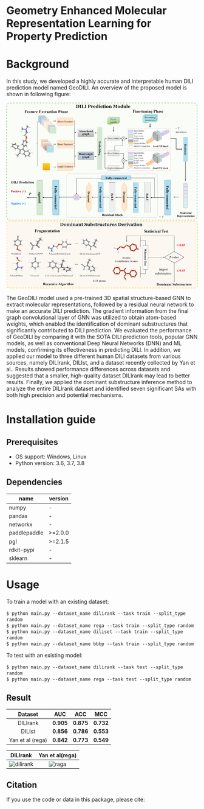 # Geometry Enhanced Molecular Representation Learning for Property Prediction

# Background
In this study, we developed a highly accurate and interpretable human DILI prediction model named GeoDILI. An overview of the proposed model is shown in following figure:  

![image](image.png)

The GeoDILI model used a pre-trained 3D spatial structure-based GNN to extract molecular representations, followed by a residual neural network to make an accurate DILI prediction. The gradient information from the final graph convolutional layer of GNN was utilized to obtain atom-based weights, which enabled the identification of dominant substructures that significantly contributed to DILI prediction. We evaluated the performance of GeoDILI by comparing it with the SOTA DILI prediction tools, popular GNN models, as well as conventional Deep Neural Networks (DNN) and ML models, confirming its effectiveness in predicting DILI. In addition, we applied our model to three different human DILI datasets from various sources, namely DILIrank, DILIst, and a dataset recently collected by Yan et al.. Results showed performance differences across datasets and suggested that a smaller, high-quality dataset DILIrank may lead to better results. Finally, we applied the dominant substructure inference method to analyze the entire DILIrank dataset and identified seven significant SAs with both high precision and potential mechanisms. 


# Installation guide
## Prerequisites

* OS support: Windows, Linux
* Python version: 3.6, 3.7, 3.8

## Dependencies

| name         | version |
| ------------ | ---- |
| numpy        | - |
| pandas       | - |
| networkx     | - |
| paddlepaddle | \>=2.0.0 |
| pgl          | \>=2.1.5 |
| rdkit-pypi   | - |
| sklearn      | - |

# Usage

To train a model with an existing dataset:

    $ python main.py --dataset_name dilirank --task train --split_type random
    $ python main.py --dataset_name rega --task train --split_type random
    $ python main.py --dataset_name diliset --task train --split_type random
    $ python main.py --dataset_name bbbp --task train --split_type random

To test with an existing model:

    $ python main.py --dataset_name dilirank --task test --split_type random
    $ python main.py --dataset_name rega --task test --split_type random

## Result

|     Dataset      |    AUC    |    ACC    |    MCC    |
| :--------------: | :-------: | :-------: | :-------: |
|     DILIrank     | **0.905** | **0.875** | **0.732** |
|      DILIst      | **0.856** | **0.786** | **0.553** |
| Yan et al (rega) | **0.842** | **0.773** | **0.549** |

|                           DILIrank                           |                     Yan et al(rega)                     |
| :----------------------------------------------------------: | :-----------------------------------------------------: |
| ![dilirank](C:\Users\qjy41\OneDrive\桌面\药物设计\dilirank.png) | ![raga](C:\Users\qjy41\OneDrive\桌面\药物设计\raga.png) |



## Citation

If you use the code or data in this package, please cite:

```bibtex

```
